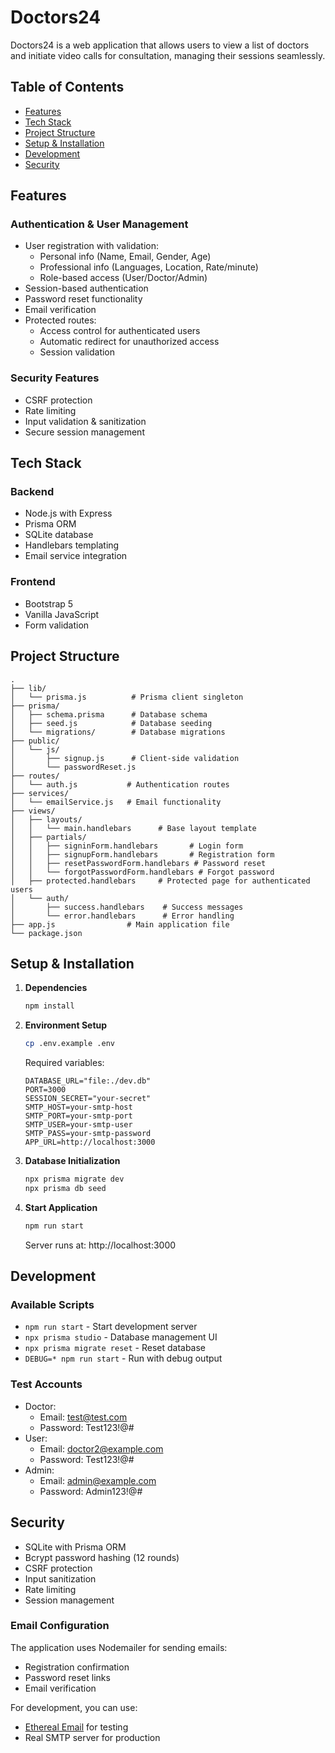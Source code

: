 # Doctors24

Doctors24 is a web application that allows users to view a list of doctors and initiate video calls for consultation, managing their sessions seamlessly.

## Table of Contents
- [Features](#features)
- [Tech Stack](#tech-stack)
- [Project Structure](#project-structure)
- [Setup & Installation](#setup--installation)
- [Development](#development)
- [Security](#security)

## Features
### Authentication & User Management
- User registration with validation:
  - Personal info (Name, Email, Gender, Age)
  - Professional info (Languages, Location, Rate/minute)
  - Role-based access (User/Doctor/Admin)
- Session-based authentication
- Password reset functionality
- Email verification
- Protected routes:
  - Access control for authenticated users
  - Automatic redirect for unauthorized access
  - Session validation

### Security Features
- CSRF protection
- Rate limiting
- Input validation & sanitization
- Secure session management

## Tech Stack
### Backend
- Node.js with Express
- Prisma ORM
- SQLite database
- Handlebars templating
- Email service integration

### Frontend
- Bootstrap 5
- Vanilla JavaScript
- Form validation

## Project Structure
```
.
├── lib/
│   └── prisma.js          # Prisma client singleton
├── prisma/
│   ├── schema.prisma      # Database schema
│   ├── seed.js            # Database seeding
│   └── migrations/        # Database migrations
├── public/
│   └── js/
│       ├── signup.js      # Client-side validation
│       └── passwordReset.js
├── routes/
│   └── auth.js           # Authentication routes
├── services/
│   └── emailService.js   # Email functionality
├── views/
│   ├── layouts/
│   │   └── main.handlebars      # Base layout template
│   ├── partials/
│   │   ├── signinForm.handlebars       # Login form
│   │   ├── signupForm.handlebars       # Registration form
│   │   ├── resetPasswordForm.handlebars # Password reset
│   │   └── forgotPasswordForm.handlebars # Forgot password
│   ├── protected.handlebars     # Protected page for authenticated users
│   └── auth/
│       ├── success.handlebars    # Success messages
│       └── error.handlebars      # Error handling
├── app.js                # Main application file
└── package.json
```

## Setup & Installation
1. **Dependencies**
   ```bash
   npm install
   ```

2. **Environment Setup**
   ```bash
   cp .env.example .env
   ```
   Required variables:
   ```env
   DATABASE_URL="file:./dev.db"
   PORT=3000
   SESSION_SECRET="your-secret"
   SMTP_HOST=your-smtp-host
   SMTP_PORT=your-smtp-port
   SMTP_USER=your-smtp-user
   SMTP_PASS=your-smtp-password
   APP_URL=http://localhost:3000
   ```

3. **Database Initialization**
   ```bash
   npx prisma migrate dev
   npx prisma db seed
   ```

4. **Start Application**
   ```bash
   npm run start
   ```
   Server runs at: http://localhost:3000

## Development
### Available Scripts
- `npm run start` - Start development server
- `npx prisma studio` - Database management UI
- `npx prisma migrate reset` - Reset database
- `DEBUG=* npm run start` - Run with debug output

### Test Accounts
- Doctor:
  - Email: test@test.com
  - Password: Test123!@#
- User:
  - Email: doctor2@example.com
  - Password: Test123!@#
- Admin:
  - Email: admin@example.com
  - Password: Admin123!@#

## Security
- SQLite with Prisma ORM
- Bcrypt password hashing (12 rounds)
- CSRF protection
- Input sanitization
- Rate limiting
- Session management

### Email Configuration
The application uses Nodemailer for sending emails:
- Registration confirmation
- Password reset links
- Email verification

For development, you can use:
- [Ethereal Email](https://ethereal.email/) for testing
- Real SMTP server for production